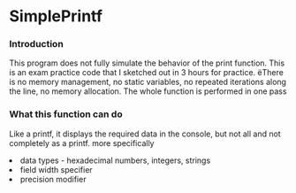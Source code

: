 # SimplePrintf

<h3>Introduction</h3>
<p>This program does not fully simulate the behavior of the print function. 
This is an exam practice code that I sketched out in 3 hours for practice. 
ёThere is no memory management, no static variables, no repeated iterations along the line, no memory allocation. 
The whole function is performed in one pass</p>
<h3>What this function can do</h3>
<p>Like a printf, it displays the required data in the console, but not all and not completely as a printf. more specifically
<li>data types - hexadecimal numbers, integers, strings</li>
<li>field width specifier</li>
<li>precision modifier</li>
</p>
